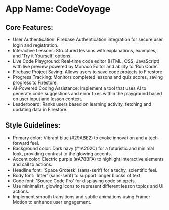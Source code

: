 # **App Name**: CodeVoyage

## Core Features:

- User Authentication: Firebase Authentication integration for secure user login and registration.
- Interactive Lessons: Structured lessons with explanations, examples, and 'Try it Yourself' options.
- Live Code Playground: Real-time code editor (HTML, CSS, JavaScript) with live preview powered by Monaco Editor and ability to 'Run Code'.
- Firebase Project Saving: Allows users to save code projects to Firestore.
- Progress Tracking: Monitors completed lessons and quiz scores, saving progress to Firestore.
- AI-Powered Coding Assistance: Implement a tool that uses AI to generate code suggestions and error fixes within the playground based on user input and lesson context.
- Leaderboard: Ranks users based on learning activity, fetching and updating data in Firestore.

## Style Guidelines:

- Primary color: Vibrant blue (#29ABE2) to evoke innovation and a tech-forward feel.
- Background color: Dark navy (#1A202C) for a futuristic and minimal look, providing contrast to the glowing accents.
- Accent color: Electric purple (#A78BFA) to highlight interactive elements and call to actions.
- Headline font: 'Space Grotesk' (sans-serif) for a techy, scientific feel.
- Body font: 'Inter' (sans-serif) to support longer blocks of text.
- Code font: 'Source Code Pro' for displaying code snippets.
- Use minimalist, glowing icons to represent different lesson topics and UI actions.
- Implement smooth transitions and subtle animations using Framer Motion to enhance user engagement.